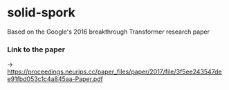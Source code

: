 # solid-spork
Based on the Google's 2016 breakthrough Transformer research paper
### Link to the paper 
-> https://proceedings.neurips.cc/paper_files/paper/2017/file/3f5ee243547dee91fbd053c1c4a845aa-Paper.pdf
